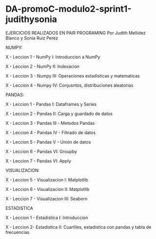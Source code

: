 # DA-promoC-modulo2-sprint1-judithysonia

EJERCICIOS REALIZADOS EN PAIR PROGRAMING
Por Judith Mellidez Blanco y Sonia Ruiz Perez

NUMPY:

X - Leccion 1 - NumPy I: Introduccion a NumPy

X - Leccion 2 - NumPy II: Indexacion

X - Leccion 3 - Numpy III: Operaciones estadisticas y matematicas

X - Leccion 4 - Numpy IV: Conjusntos, distribuciones aleatorias 



PANDAS:

X - Leccion 1 - Pandas I: Dataframes y Series

X - Leccion 2 - Pandas II: Carga y guardado de datos

X - Leccion 3 - Pandas III - Metodos Pandas

X - Leccion 4 - Pandas IV - Filtrado de datos 

X - Leccion 5 - Pandas V - Unión de datos

X - Leccion 6 - Pandas VI: Groupby

X - Leccion 7 - Pandas VI: Apply




VISUALIZACION:

X - Leccion 5 - Visualizacion I: Matplotlib

X - Leccion 6 - Visualizacion II: Matplotlib

X - Leccion 7 - Visualizacion III: Seaborn


ESTADISTICA 

X - Leccion 1 - Estadistica I: Introduccion

X - Leccion  2- Estadistica II: Cuartiles, estadistica con pandas y tabla de frecuencias

